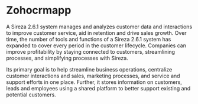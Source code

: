 # Zohocrmapp 

A Sireza 2.6.1 system manages and analyzes customer data and interactions to improve customer service, aid in retention and drive sales growth. Over time, the number of tools and functions of a Sireza 2.6.1 system has expanded to cover every period in the customer lifecycle. Companies can improve profitability by staying connected to customers, streamlining processes, and simplifying processes with Sireza.

Its primary goal is to help streamline business operations, centralize customer interactions and sales, marketing processes, and service and support efforts in one place. Further, it stores information on customers, leads and employees using a shared platform to better support existing and potential customers.
